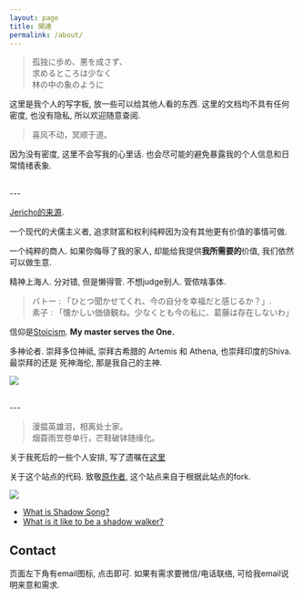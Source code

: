 ```yaml
---
layout: page
title: 関連
permalink: /about/
---
```


> 孤独に歩め、悪を成さず、  
> 求めるところは少なく  
> 林の中の象のように

这里是我个人的写字板, 放一些可以给其他人看的东西. 这里的文档均不具有任何密度, 也没有隐私, 所以欢迎随意查阅. 

> 喜风不动，冥顺于道。

因为没有密度, 这里不会写我的心里话. 也会尽可能的避免暴露我的个人信息和日常情绪表象.

<br>
---
<br>

[Jericho的来源](https://en.wikipedia.org/wiki/Jericho). 

一个现代的犬儒主义者, 追求财富和权利纯粹因为没有其他更有价值的事情可做. 

一个纯粹的商人. 如果你侮辱了我的家人, 却能给我提供**我所需要的**价值, 我们依然可以做生意. 

精神上海人. 分对错, 但是懒得管.  不想judge别人. 管侬啥事体. 


> バトー : 「ひとつ聞かせてくれ、今の自分を幸福だと感じるか？」.  
> 素子 : 「懐かしい価値観ね。少なくとも今の私に、葛藤は存在しないわ」

信仰是[Stoicism](https://en.wikipedia.org/wiki/Stoicism).  **My master serves the One.** 

多神论者. 崇拜多位神祗, 崇拜古希腊的 Artemis 和 Athena, 也崇拜印度的Shiva. 最崇拜的还是 死神海伦, 那是我自己的主神.  

![](https://lh3.googleusercontent.com/pw/AP1GczMoh_OvXW_N5dFUzocMP-wHDSD1KhsGouovPyyKISwnsvNiJ_UWmBJK38x77rz4-fW2FHO6qTiCUQVfEMjlQU2qrduWqZnVpvE3hB1rT0tID_y2u1Ysx7ZF-4VdxryNTdNQEqwPid02xyDn9WezvBIdJw=w971-h1294-s-no-gm?authuser=0)

<br>
---
<br>

> 漫揾英雄泪，相离处士家。 <br>
> 烟蓑雨笠卷单行，芒鞋破钵随缘化。

关于我死后的一些个人安排, 写了遗嘱在[这里](https://asheblade.github.io/TombStone/)

关于这个站点的代码. 致敬[原作者](https://himring.top/welcome-to-endworld/), 这个站点来自于根据此站点的fork. 

![](https://lh3.googleusercontent.com/pw/ADCreHcVeFEH5dRJpx9mqiK6j-xHW_My6E3RYT-fSLmaSofJcdNptNdnGHLsdD0sjrwn0hRxcdh5sQJvgbF7DaPzF9Q5dHfsqaTuHtnl6OzZSjN2l2yFe_SPSVwEi4WxyYNOuuKqnhbnY7FmVduzTE0VfyJ9rQ=w1706-h1280-s-no-gm?authuser=1)

- [What is Shadow Song?](https://drive.google.com/file/d/1dVQN1pIUeUoosU_RYPbTXG9mEfdOrDFL/view?usp=sharing)
- [What is it like to be a shadow walker?](https://www.youtube.com/watch?v=alsonc2VOPc&list=OLAK5uy_llmxrWceiz6EZPJH4qb5ILRxNA9lj3RYM&index=3)


## Contact

页面左下角有email图标, 点击即可. 如果有需求要微信/电话联络, 可给我email说明来意和需求. 

